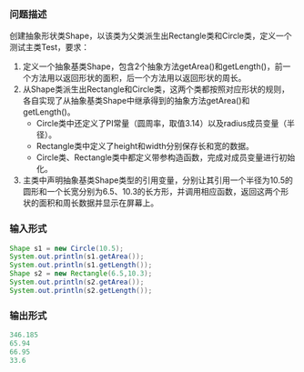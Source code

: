 ### 问题描述
创建抽象形状类Shape，以该类为父类派生出Rectangle类和Circle类，定义一个测试主类Test，要求：
1. 定义一个抽象基类Shape，包含2个抽象方法getArea()和getLength()，前一个方法用以返回形状的面积，后一个方法用以返回形状的周长。
2. 从Shape类派生出Rectangle和Circle类，这两个类都按照对应形状的规则，各自实现了从抽象基类Shape中继承得到的抽象方法getArea()和getLength()。
    - Circle类中还定义了PI常量（圆周率，取值3.14）以及radius成员变量（半径）。
    - Rectangle类中定义了height和width分别保存长和宽的数据。
    - Circle类、Rectangle类中都定义带参构造函数，完成对成员变量进行初始化。
3. 主类中声明抽象基类Shape类型的引用变量，分别让其引用一个半径为10.5的圆形和一个长宽分别为6.5、10.3的长方形，并调用相应函数，返回这两个形状的面积和周长数据并显示在屏幕上。
### 输入形式
```java
Shape s1 = new Circle(10.5);
System.out.println(s1.getArea());
System.out.println(s1.getLength());
Shape s2 = new Rectangle(6.5,10.3);
System.out.println(s2.getArea());
System.out.println(s2.getLength());
```
### 输出形式
```java
346.185
65.94
66.95
33.6
```